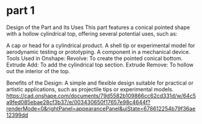 # part 1
Design of the Part and Its Uses 
This part features a conical pointed shape with a hollow cylindrical top, offering several potential uses, such as:

A cap or head for a cylindrical product.
A shell tip or experimental model for aerodynamic testing or prototyping.
A component in a mechanical device.
Tools Used in Onshape:
Revolve: To create the pointed conical bottom.
Extrude Add: To add the cylindrical top section.
Extrude Remove: To hollow out the interior of the top.


Benefits of the Design:
A simple and flexible design suitable for practical or artistic applications, such as projectile tips or experimental models.
https://cad.onshape.com/documents/79d5582b109866cc62cd331d/w/64c5a9fed085ebae28cf3b37/e/003430650f17657e98c4644f?renderMode=0&rightPanel=appearancePanel&uiState=678612254b79f36ae12399dd
